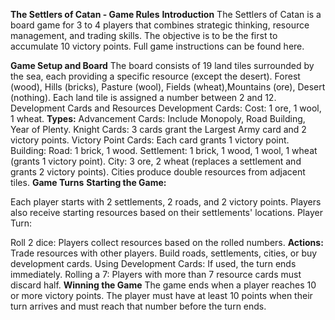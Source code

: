 **The Settlers of Catan - Game Rules**
**Introduction**
The Settlers of Catan is a board game for 3 to 4 players that combines strategic thinking, resource management, and trading skills.
The objective is to be the first to accumulate 10 victory points. Full game instructions can be found here.

**Game Setup and Board**
The board consists of 19 land tiles surrounded by the sea, each providing a specific resource (except the desert).
Forest (wood), Hills (bricks), Pasture (wool), Fields (wheat),Mountains (ore), Desert (nothing).
Each land tile is assigned a number between 2 and 12.
Development Cards and Resources
Development Cards:
Cost: 1 ore, 1 wool, 1 wheat.
**Types:**
Advancement Cards: Include Monopoly, Road Building, Year of Plenty.
Knight Cards: 3 cards grant the Largest Army card and 2 victory points.
Victory Point Cards: Each card grants 1 victory point.
Building:
Road: 1 brick, 1 wood.
Settlement: 1 brick, 1 wood, 1 wool, 1 wheat (grants 1 victory point).
City: 3 ore, 2 wheat (replaces a settlement and grants 2 victory points). Cities produce double resources from adjacent tiles.
**Game Turns**
**Starting the Game:**

Each player starts with 2 settlements, 2 roads, and 2 victory points.
Players also receive starting resources based on their settlements' locations.
Player Turn:

Roll 2 dice: Players collect resources based on the rolled numbers.
**Actions:**
Trade resources with other players.
Build roads, settlements, cities, or buy development cards.
Using Development Cards: If used, the turn ends immediately.
Rolling a 7: Players with more than 7 resource cards must discard half.
**Winning the Game**
The game ends when a player reaches 10 or more victory points. The player must have at least 10 points when their turn arrives and must reach that number before the turn ends.

